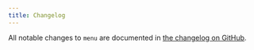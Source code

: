 ```yaml
---
title: Changelog
---
```


All notable changes to `menu` are documented in [the changelog on GitHub](https://github.com/spatie/menu/blob/master/CHANGELOG.md).
